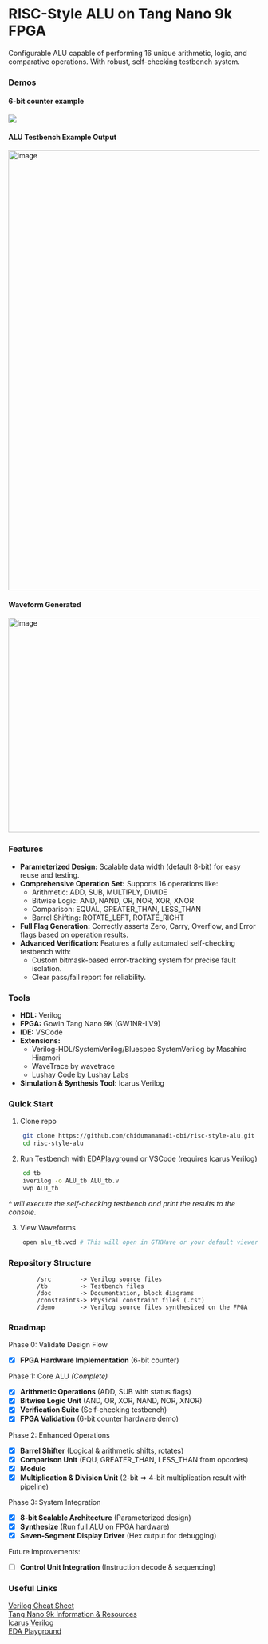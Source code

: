 # RISC-Style ALU on Tang Nano 9k FPGA
Configurable ALU capable of performing 16 unique arithmetic, logic, and comparative operations. With robust, self-checking testbench system.

### Demos
#### 6-bit counter example
[](https://github.com/user-attachments/assets/b11a7958-a44b-474c-aaa3-fad2576f609f)

![](https://github.com/user-attachments/assets/b11a7958-a44b-474c-aaa3-fad2576f609f)

#### ALU Testbench Example Output
<img width="1031" height="880" alt="image" src="https://github.com/user-attachments/assets/4ac05799-ecb9-4851-9441-e90c56de1fff" />

#### Waveform Generated 
<img width="1847" height="429" alt="image" src="https://github.com/user-attachments/assets/59e6dc6a-8352-4552-b55d-2952295461fd" />

### Features
* **Parameterized Design:** Scalable data width (default 8-bit) for easy reuse and testing.
* **Comprehensive Operation Set:** Supports 16 operations like:<br>
  * Arithmetic: ADD, SUB, MULTIPLY, DIVIDE <br>
  * Bitwise Logic: AND, NAND, OR, NOR, XOR, XNOR <br>
  * Comparison: EQUAL, GREATER_THAN, LESS_THAN<br>
  * Barrel Shifting: ROTATE_LEFT, ROTATE_RIGHT <br>
* **Full Flag Generation:** Correctly asserts Zero, Carry, Overflow, and Error flags based on operation results. <br>
* **Advanced Verification:** Features a fully automated self-checking testbench with:
  * Custom bitmask-based error-tracking system for precise fault isolation.
  * Clear pass/fail report for reliability.
  
### Tools
- **HDL:** Verilog
- **FPGA:** Gowin Tang Nano 9K (GW1NR-LV9)
- **IDE:** VSCode
- **Extensions:** <br>
  - Verilog-HDL/SystemVerilog/Bluespec SystemVerilog by Masahiro Hiramori <br>
  - WaveTrace by wavetrace <br>
  - Lushay Code by Lushay Labs <br>
- **Simulation & Synthesis Tool:** Icarus Verilog



### Quick Start

1. Clone repo

```bash
    git clone https://github.com/chidumamamadi-obi/risc-style-alu.git
    cd risc-style-alu
```

2. Run Testbench with [EDAPlayground](https://www.edaplayground.com/) or VSCode (requires Icarus Verilog)

```bash
    cd tb
    iverilog -o ALU_tb ALU_tb.v
    vvp ALU_tb
```
*^ will execute the self-checking testbench and print the results to the console.*

3. View Waveforms
```bash
    open alu_tb.vcd # This will open in GTKWave or your default viewer
```

### Repository Structure
```
        /src        -> Verilog source files
        /tb         -> Testbench files
        /doc        -> Documentation, block diagrams
        /constraints-> Physical constraint files (.cst)
        /demo       -> Verilog source files synthesized on the FPGA
```

### Roadmap
Phase 0: Validate Design Flow
- [x] **FPGA Hardware Implementation** (6-bit counter)

Phase 1: Core ALU _(Complete)_
- [x] **Arithmetic Operations** (ADD, SUB with status flags)
- [x] **Bitwise Logic Unit** (AND, OR, XOR, NAND, NOR, XNOR)
- [x] **Verification Suite** (Self-checking testbench)
- [x] **FPGA Validation** (6-bit counter hardware demo)
      
Phase 2: Enhanced Operations
- [x] **Barrel Shifter** (Logical & arithmetic shifts, rotates)
- [x] **Comparison Unit** (EQU, GREATER_THAN, LESS_THAN from opcodes)
- [x] **Modulo**
- [x] **Multiplication & Division Unit** (2-bit => 4-bit multiplication result with pipeline)

Phase 3: System Integration
- [x] **8-bit Scalable Architecture** (Parameterized design)
- [x] **Synthesize** (Run full ALU on FPGA hardware)
- [x] **Seven-Segment Display Driver** (Hex output for debugging)

Future Improvements:
- [ ] **Control Unit Integration** (Instruction decode & sequencing)

### Useful Links
[Verilog Cheat Sheet](https://cheatsheetshero.com/user/all/476-verilog-cheatsheet.pdf) <br>
[Tang Nano 9k Information & Resources](https://wiki.sipeed.com/hardware/en/tang/Tang-Nano-9K/Nano-9K.html) <br>
[Icarus Verilog](https://steveicarus.github.io/iverilog/) <br>
[EDA Playground](https://www.edaplayground.com/)
